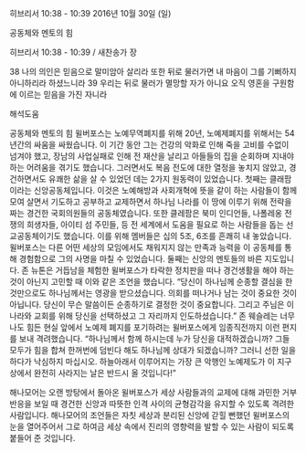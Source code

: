 히브리서 10:38 - 10:39 
2016년 10월 30일 (일)

공동체와 멘토의 힘



히브리서 10:38 - 10:39 / 새찬송가  장


38 나의 의인은 믿음으로 말미암아 살리라 또한 뒤로 물러가면 내 마음이 그를 기뻐하지 아니하리라 하셨느니라 39 우리는 뒤로 물러가 멸망할 자가 아니요 오직 영혼을 구원함에 이르는 믿음을 가진 자니라

해석도움





공동체와 멘토의 힘
윌버포스는 노예무역폐지를 위해 20년, 노예제폐지를 위해서는 54년간의 싸움을 싸웠습니다. 이 기간 동안 그는 건강의 악화로 인해 죽을 고비를 수없이 넘겨야 했고, 장남의 사업실패로 인해 전 재산을 날리고 아들들의 집을 순회하며 지내야 하는 어려움을 겪기도 했습니다. 그러면서도 복음 전도에 대한 열정을 놓치지 않았고, 경건하면서도 유쾌한 삶을 살 수 있었던 데는 2가지 원동력이 있었습니다.
첫째는 클래팜이라는 신앙공동체입니다. 이것은 노예해방과 사회개혁에 뜻을 같이 하는 사람들이 함께 모여 살면서 기도하고 공부하고 교제하면서 하나님 나라를 이 땅에 이루기 위해 전략을 짜는 경건한 국회의원들의 공동체였습니다. 또한 클레팜은 북미 인디언들, 나폴레옹 전쟁의 희생자들, 아이티 섬 주민들, 등 전 세계에서 도움을 필요로 하는 사람들을 돕는 선교공동체이기도 했습니다. 이를 위해 멤버들은 십의 5조, 6조를 흔쾌히 내 놓았습니다. 윌버포스는 다른 어떤 세상의 모임에서도 채워지지 않는 만족과 능력을 이 공동체를 통해 경험함으로 그의 사명을 마칠 수 있었습니다.
둘째는 신앙의 멘토들의 바른 지도입니다. 존 뉴톤은 거듭남을 체험한 윌버포스가 타락한 정치판을 떠나 경건생활을 해야 하는 것이 아닌지 고민할 때 이와 같은 조언을 했습니다. “당신이 하나님께 순종할 결심을 한 것만으로도 하나님께서는 영광을 받으셨습니다. 의회를 떠나거나 남는 것이 중요한 것이 아닙니다. 당신이 무슨 말씀이든 순종하기로 결정한 것이 중요합니다. 그리고 주님은 이 나라와 교회를 위해 당신을 선택하셨고 그 자리까지 인도하셨습니다.”
존 웨슬레는 너무나도 힘든 현실 앞에서 노예제 폐지를 포기하려는 윌버포스에게 임종직전까지 이런 편지를 보내 격려했습니다.  “하나님께서 함께 하시는데 누가 당신을 대적하겠습니까? 그들 모두가 힘을 합쳐 한꺼번에 덤빈다 해도 하나님께 상대가 되겠습니까? 그러니 선한 일을 하다가 낙심하지 마십시오. 하늘아래서 이루어지는 가장 큰 악행인 노예제도가 이 지구상에서 완전히 사라지는 날은 반드시 올 것입니다!”

해나모어는 오랜 방탕에서 돌아온 윌버포스가 세상 사람들과의 교제에 대해 과민한 거부반응을 보일 때 경건한 신앙과 따뜻한 인격 사이의 균형감각을 유지할 수 있도록 격려한 사람입니다. 해나모어의 조언들은 자칫 세상과 분리된 신앙에 갇힐 뻔했던 윌버포스의 눈을 열어주어서 그로 하여금 세상 속에서 진리의 영향력을 발할 수 있는 사람이 되도록 붙들어 준 것입니다.